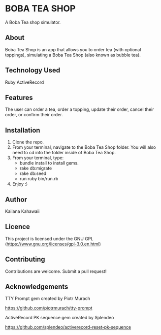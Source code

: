 
# BOBA TEA SHOP
A Boba Tea shop simulator.

## About
Boba Tea Shop is an app that allows you to order tea (with optional toppings), simulating a Boba Tea Shop (also known as bubble tea).

## Technology Used 

Ruby 
ActiveRecord


## Features

The user can order a tea, order a topping, update their order, cancel their order, or confirm their order. 

## Installation 

1) Clone the repo. 
2) From your terminal, navigate to the Boba Tea Shop folder. You will also need to cd into the folder inside of Boba Tea Shop. 
3) From your terminal, type:
    - bundle install to install gems.
    - rake db:migrate
    - rake db:seed 
    - run ruby bin/run.rb 
4) Enjoy :)

## Author
Kailana Kahawaii 

## Licence
This project is licensed under the GNU GPL (https://www.gnu.org/licenses/gpl-3.0.en.html)

## Contributing 
Contributions are welcome. Submit a pull request!

## Acknowledgements

TTY Prompt gem created by Piotr Murach

https://github.com/piotrmurach/tty-prompt

ActiveRecord PK sequence gem created by Splendeo

https://github.com/splendeo/activerecord-reset-pk-sequence
